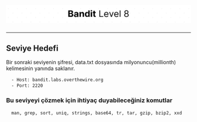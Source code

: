 # ![Bandit Level 8](https://github.com/YunusEmreAlps/Scenarios/blob/master/CTF/ctf-bandit/Bandit%20Assets/Bandit8.png?raw=true)

---

## Seviye Hedefi

Bir sonraki seviyenin şifresi, data.txt dosyasında milyonuncu(millionth) kelimesinin yanında saklanır.

``` {.sh}
  - Host: bandit.labs.overthewire.org
  - Port: 2220
```

### Bu seviyeyi çözmek için ihtiyaç duyabileceğiniz komutlar

``` {.sh}
  man, grep, sort, uniq, strings, base64, tr, tar, gzip, bzip2, xxd
```
